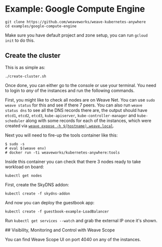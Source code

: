 # Example: Google Compute Engine

```
git clone https://github.com/weaveworks/weave-kubernetes-anywhere
cd examples/google-compute-engine
```

Make sure you have default project and zone setup, you can run `gcloud init` to do this.

## Create the cluster

This is as simple as:
```
./create-cluster.sh
```

Once done, you can either go to the console or use your terminal. You need to login to
_any_ of the instances and run the following commands.

First, you might like to check all nodes are on Weave Net. You can use `sudo weave status`
for this and see if there 7 peers. You can also run `weave status dns` to see all the DNS
records there are, the output should have `etcd1`, `etcd2`, `etcd3`, `kube-apiserver`,
`kube-controller-manager` and `kube-scheduler` along with some records for each of the
instances, which were created via [`weave expose -h $(hostname).weave.local`][weave_expose].

[weave_expose]: https://github.com/weaveworks/weave-kubernetes-anywhere/blob/1b6b29fc17d11a66007b572b5ee1d57677515c26/examples/google-compute-engine/provision.sh#L43

Next you will need to fire-up the tools container like this:
```
$ sudo -s
# eval $(weave env)
# docker run -ti weaveworks/kubernetes-anywhere:tools
```

Inside this container you can check that there 3 nodes ready to take workload on board:
```
kubectl get nodes
```

First, create the SkyDNS addon:
```
kubectl create -f skydns-addon
```

And now you can deploy the guestbook app:
```
kubectl create -f guestbook-example-LoadBalancer
```

Run `kubectl get services --watch` and grab the external IP once it's shown.

## Visibility, Monitoring and Control with Weave Scope

You can find Weave Scope UI on port 4040 on any of the instances.
